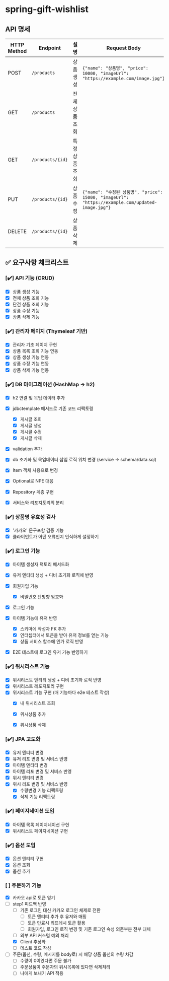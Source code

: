 # spring-gift-wishlist

## API 명세

| HTTP Method | Endpoint         | 설명             | Request Body | Response  |
|-------------|------------------|----------------|-----------|-----------|
| POST | `/products`      | 상품 생성          | `{"name": "상품명", "price": 10000, "imageUrl": "https://example.com/image.jpg"}` | 생성된 상품 id |
| GET | `/products`      | 전체 상품 조회       |  | 상품 목록     |
| GET | `/products/{id}` | 특정 상품 조회       |  | 상품 상세 정보  |
| PUT | `/products/{id}` | 상품 수정          | `{"name": "수정된 상품명", "price": 15000, "imageUrl": "https://example.com/updated-image.jpg"}` | 수정된 상품 정보 |
| DELETE | `/products/{id}` | 상품 삭제          |  | 삭제 완료 메시지 |

## ✅ 요구사항 체크리스트

### [✔️] API 기능 (CRUD)
- [X] 상품 생성 기능
- [X] 전체 상품 조회 기능
- [X] 단건 상품 조회 기능
- [X] 상품 수정 기능
- [X] 상품 삭제 기능

### [✔️] 관리자 페이지 (Thymeleaf 기반)
- [X] 관리자 기초 페이지 구현
- [X] 상품 목록 조회 기능 연동
- [X] 상품 생성 기능 연동
- [X] 상품 수정 기능 연동
- [X] 상품 삭제 기능 연동

### [✔️] DB 마이그레이션 (HashMap -> h2)
- [X] h2 연결 및 목업 데이터 추가
- [X] jdbctemplate 메서드로 기존 코드 리팩토링
    - [X] 게시글 조회
    - [X] 게시글 생성
    - [X] 게시글 수정
    - [X] 게시글 삭제
- [X] validation 추가
- [X] db 초기화 및 목업데이터 삽입 로직 위치 변경 (service -> schema/data.sql)
- [X] Item 객체 사용으로 변경
- [X] Optional로 NPE 대응
- [X] Repository 계층 구현
- [X] 서비스와 리포지토리의 분리


### [✔️] 상품명 유효성 검사
- [X] '카카오' 문구포함 검증 기능
- [X] 클라이언트가 어떤 오류인지 인식하게 설정하기

### [✔️] 로그인 기능
- [X] 아이템 생성자 팩토리 메서드화
- [X] 유저 엔티티 생성 + 디비 초기화 로직에 반영
- [X] 회원가입 기능
  - [X] 비밀번호 단방향 암호화
- [X] 로그인 기능
- [X] 아이템 기능에 유저 반영
    - [X] 스키마에 작성자 FK 추가
    - [X] 인터셉터에서 토큰을 받아 유저 정보를 얻는 기능
    - [X] 상품 서비스 함수에 인가 로직 반영
- [X] E2E 테스트에 로그인 유저 기능 반영하기


### [✔️] 위시리스트 기능
- [X] 위시리스트 엔티티 생성 + 디비 초기화 로직 반영
- [X] 위시리스트 레포지토리 구현
- [X] 위시리스트 기능 구현 (매 기능마다 e2e 테스트 작성)
  - [X] 내 위시리스트 조회
  - [X] 위시상품 추가
  - [X] 위시상품 삭제


### [✔️] JPA 고도화
- [X] 유저 엔티티 변경
- [X] 유저 리포 변경 및 서비스 반영
- [X] 아이템 엔티티 변경
- [X] 아이템 리포 변경 및 서비스 반영
- [X] 위시 엔티티 변경
- [X] 위시 리포 변경 및 서비스 반영
    - [X] 수량변경 기능 리팩토링
    - [X] 삭제 기능 리팩토링

### [✔️] 페이지네이션 도입
- [X] 아이템 목록 페이지네이션 구현
- [X] 위시리스트 페이지네이션 구현

### [✔️] 옵션 도입
- [X] 옵션 엔티티 구현
- [X] 옵션 조회
- [X] 옵션 추가

### [ ] 주문하기 기능
- [X] 카카오 api로 토큰 얻기
- [ ] step1 피드백 반영
  - [ ] 기존 로그인 대신 카카오 로그인 체제로 전환 
    - [ ] 토큰 엔티티 추가 후 유저와 매핑
    - [ ] 토큰 만료시 리프레시 토큰 활용
    - [ ] 회원가입, 로그인 로직 변경 및 기존 로그인 속성 의존부분 전부 대체
  - [ ] 외부 API 커스텀 예외 처리 
  - [X] Client 추상화
  - [ ] 테스트 코드 작성
- [ ] 주문(옵션, 수량, 메시지를 body로) 시 해당 상품 옵션의 수량 차감
  - [ ] 수량이 0이였다면 주문 불가 
  - [ ] 주문상품이 주문자의 위시목록에 있다면 삭제처리
  - [ ] 나에게 보내기 API 적용 
